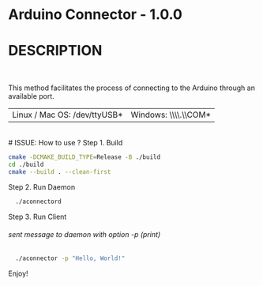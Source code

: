Arduino Connector - 1.0.0
=============

# DESCRIPTION

</br>

This method facilitates the process of connecting to the Arduino through an available port.
<table>
    <tr>
        <td>Linux / Mac OS: /dev/ttyUSB*</td>
        <td>Windows: \\\\.\\COM*</td>
    </tr>
</table>
</br>
# ISSUE: How to use ? 
Step 1. Build

```bash
cmake -DCMAKE_BUILD_TYPE=Release -B ./build 
cd ./build
cmake --build . --clean-first
```

Step 2. Run Daemon

```bash
  ./aconnectord 
```
Step 3. Run Client 
<h6>
sent message to daemon with option -p (print) <message> 
</h6>

```bash
  ./aconnector -p "Hello, World!"
```
Enjoy!
